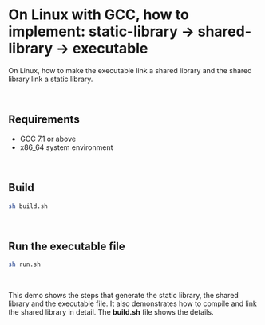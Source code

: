 # On Linux with GCC, how to implement: static-library -> shared-library -> executable
On Linux, how to make the executable link a shared library and the shared library link a static library.

<br />

## Requirements

- GCC 7.1 or above
- x86_64 system environment

<br />

## Build

```bash
sh build.sh
```

<br />

## Run the executable file

```bash
sh run.sh
```

<br />

This demo shows the steps that generate the static library, the shared library and the executable file. It also demonstrates how to compile and link the shared library in detail. The **build.sh** file shows the details.

